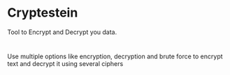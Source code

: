 # Cryptestein
Tool to Encrypt and Decrypt you data.
#
Use multiple options like encryption, decryption and brute force to encrypt text and decrypt it using several ciphers
